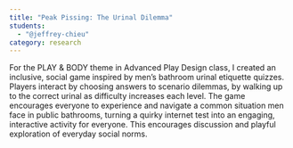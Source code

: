 ```yaml
---
title: "Peak Pissing: The Urinal Dilemma"
students:
  - "@jeffrey-chieu"
category: research
---
```

For the PLAY & BODY theme in Advanced Play Design class, I created an inclusive, social game inspired by men’s bathroom urinal etiquette quizzes. Players interact by choosing answers to scenario dilemmas, by walking up to the correct urinal as difficulty increases each level. The game encourages everyone to experience and navigate a common situation men face in public bathrooms, turning a quirky internet test into an engaging, interactive activity for everyone. This encourages discussion and playful exploration of everyday social norms.